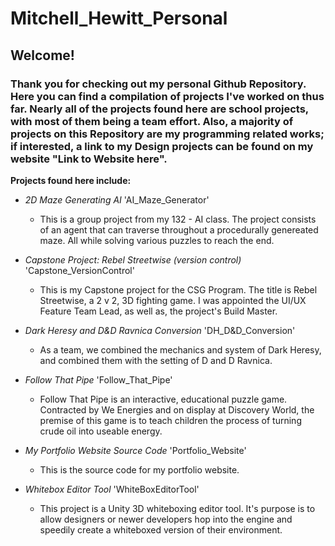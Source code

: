 # Mitchell_Hewitt_Personal

## **Welcome!**

### Thank you for checking out my personal Github Repository. Here you can find a compilation of projects I've worked on thus far. Nearly all of the projects found here are school projects, with most of them being a team effort. Also, a majority of projects on this Repository are my programming related works; if interested, a link to my Design projects can be found on my website "Link to Website here".

**Projects found here include:**

- *2D Maze Generating AI* 'AI_Maze_Generator'
	- This is a group project from my 132 - AI class. The project consists of an agent that can traverse throughout a procedurally genereated maze. All while solving various puzzles to reach the end.

- *Capstone Project: Rebel Streetwise (version control)* 'Capstone_VersionControl'
	- This is my Capstone project for the CSG Program. The title is Rebel Streetwise, a 2 v 2, 3D fighting game. I was appointed the UI/UX Feature Team Lead, as well as, the project's Build Master.

- *Dark Heresy and D&D Ravnica Conversion* 'DH_D&D_Conversion'
	- As a team, we combined the mechanics and system of Dark Heresy, and combined them with the setting of D and D Ravnica.

- *Follow That Pipe* 'Follow_That_Pipe'
	- Follow That Pipe is an interactive, educational puzzle game. Contracted by We Energies and on display at Discovery World, the premise of this game is to teach children the process of turning crude oil into useable energy. 

- *My Portfolio Website Source Code* 'Portfolio_Website'
	- This is the source code for my portfolio website. 

- *Whitebox Editor Tool* 'WhiteBoxEditorTool'
	- This project is a Unity 3D whiteboxing editor tool. It's purpose is to allow designers or newer developers hop into the engine and speedily create a whiteboxed version of their environment.